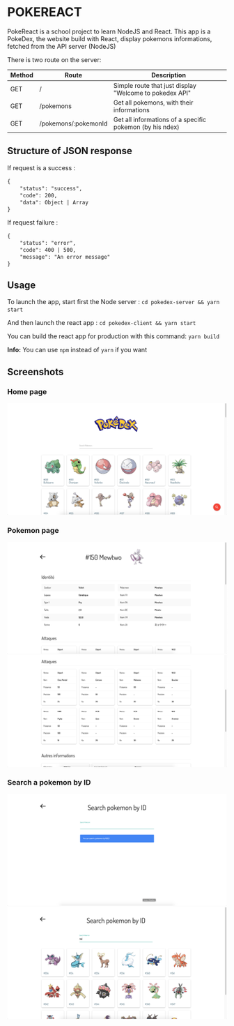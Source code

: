 # POKEREACT

PokeReact is a school project to learn NodeJS and React.
This app is a PokeDex, the website build with React, display pokemons informations, fetched from the API server (NodeJS)

There is two route on the server:

| Method | Route                | Description                                              |
|--------|----------------------|----------------------------------------------------------|
| GET    | /                    | Simple route that just display "Welcome to pokedex API"  |
| GET    | /pokemons            | Get all pokemons, with their informations                |
| GET    | /pokemons/:pokemonId | Get all informations of a specific pokemon (by his ndex) |

## Structure of JSON response

If request is a success :

```
{
    "status": "success",
    "code": 200,
    "data": Object | Array
}
```

If request failure :

```
{
    "status": "error",
    "code": 400 | 500,
    "message": "An error message"
}
```

## Usage

To launch the app, start first the Node server :
`cd pokedex-server && yarn start`

And then launch the react app :
`cd pokedex-client && yarn start`

You can build the react app for production with this command:
`yarn build`

**Info:** You can use `npm` instead of `yarn` if you want

## Screenshots

### Home page

<img src="https://raw.githubusercontent.com/Pyozer/PokeReact/master/demo_img/home.png" width="550" alt="Home page">

### Pokemon page

<img src="https://raw.githubusercontent.com/Pyozer/PokeReact/master/demo_img/pokemon_infos_1.png" width="550" alt="Pokemon page">

<img src="https://raw.githubusercontent.com/Pyozer/PokeReact/master/demo_img/pokemon_infos_2.png" width="550" alt="Pokemon page 2">

### Search a pokemon by ID

<img src="https://raw.githubusercontent.com/Pyozer/PokeReact/master/demo_img/search_by_id.png" width="550" alt="Search by ID">

<img src="https://raw.githubusercontent.com/Pyozer/PokeReact/master/demo_img/search_by_id_results.png" width="550" alt="Search by ID">